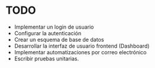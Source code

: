 # TODO
- Implementar un login de usuario
- Configurar la autenticación
- Crear un esquema de base de datos
- Desarrollar la interfaz de usuario frontend (Dashboard)
- Implementar automatizaciones por correo electrónico
- Escribir pruebas unitarias.